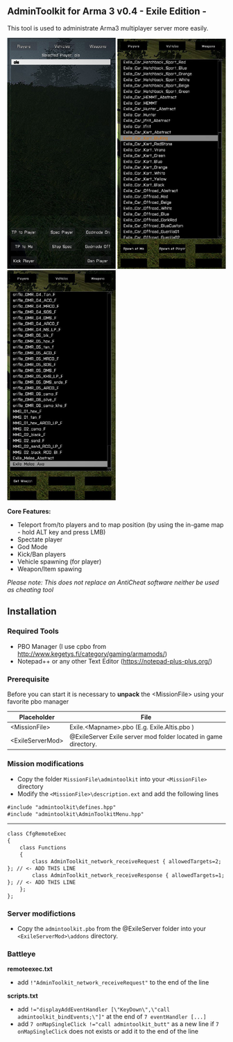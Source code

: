 ## AdminToolkit for Arma 3 v0.4 - Exile Edition -

This tool is used to administrate Arma3 multiplayer server more easily.

<img src="images/a3-atk-players.jpg" width="250" title="Manage players">
<img src="images/a3-atk-vehicles.jpg" width="250" title="Spawn vehicles">
<img src="images/a3-atk-weapons.jpg" width="250" title="Get weapons">

**Core Features:**

- Teleport from/to players and to map position (by using the in-game map - hold ALT key and press LMB)
- Spectate player
- God Mode
- Kick/Ban players
- Vehicle spawning (for player)
- Weapon/Item spawing

*Please note: This does not replace an AntiCheat software neither be used as cheating tool*

## Installation
### Required Tools

+ PBO Manager (I use cpbo from http://www.kegetys.fi/category/gaming/armamods/)
+ Notepad++ or any other Text Editor (https://notepad-plus-plus.org/)

### Prerequisite

Before you can start it is necessary to **unpack** the &lt;MissionFile&gt; using your favorite pbo manager

Placeholder            | File
---------------------- | -------------
&lt;MissionFile&gt;    | Exile.&lt;Mapname&gt;.pbo (E.g. Exile.Altis.pbo )
&lt;ExileServerMod&gt; | @ExileServer Exile server mod folder located in game directory.

### Mission modifications

+ Copy the folder `MissionFile\admintoolkit` into your `<MissionFile>` directory
+ Modify the `<MissionFile>\description.ext` and add the following lines
 
```
#include "admintoolkit\defines.hpp"
#include "admintoolkit\AdminToolkitMenu.hpp"
```
---
```
class CfgRemoteExec
{
    class Functions
    {
        class AdminToolkit_network_receiveRequest { allowedTargets=2; }; // <- ADD THIS LINE
		class AdminToolkit_network_receiveResponse { allowedTargets=1; }; // <- ADD THIS LINE
    };
};
```

### Server modifictions

+ Copy the `admintoolkit.pbo` from the @ExileServer folder into your `<ExileServerMod>\addons` directory.
 
### Battleye

**remoteexec.txt**

+ add `!"AdminToolkit_network_receiveRequest"` to the end of the line

**scripts.txt**

+ add `!="displayAddEventHandler [\"KeyDown\",\"call admintoolkit_bindEvents;\"]"` at the end of `7 eventHandler [...]`
+ add `7 onMapSingleClick !="call admintoolkit_butt"` as a new line if `7 onMapSingleClick` does not exists or add it to the end of the line
